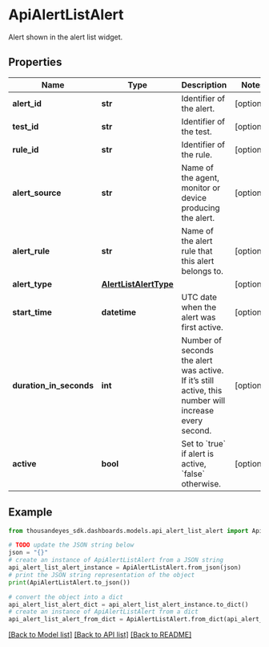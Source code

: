 # ApiAlertListAlert

Alert shown in the alert list widget.

## Properties

Name | Type | Description | Notes
------------ | ------------- | ------------- | -------------
**alert_id** | **str** | Identifier of the alert. | [optional] 
**test_id** | **str** | Identifier of the test. | [optional] 
**rule_id** | **str** | Identifier of the rule. | [optional] 
**alert_source** | **str** | Name of the agent, monitor or device producing the alert. | [optional] 
**alert_rule** | **str** | Name of the alert rule that this alert belongs to. | [optional] 
**alert_type** | [**AlertListAlertType**](AlertListAlertType.md) |  | [optional] 
**start_time** | **datetime** | UTC date when the alert was first active. | [optional] 
**duration_in_seconds** | **int** | Number of seconds the alert was active. If it’s still active, this number will increase every second. | [optional] 
**active** | **bool** | Set to &#x60;true&#x60; if alert is active, &#x60;false&#x60; otherwise. | [optional] 

## Example

```python
from thousandeyes_sdk.dashboards.models.api_alert_list_alert import ApiAlertListAlert

# TODO update the JSON string below
json = "{}"
# create an instance of ApiAlertListAlert from a JSON string
api_alert_list_alert_instance = ApiAlertListAlert.from_json(json)
# print the JSON string representation of the object
print(ApiAlertListAlert.to_json())

# convert the object into a dict
api_alert_list_alert_dict = api_alert_list_alert_instance.to_dict()
# create an instance of ApiAlertListAlert from a dict
api_alert_list_alert_from_dict = ApiAlertListAlert.from_dict(api_alert_list_alert_dict)
```
[[Back to Model list]](../README.md#documentation-for-models) [[Back to API list]](../README.md#documentation-for-api-endpoints) [[Back to README]](../README.md)


